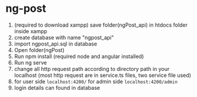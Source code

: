 # ng-post
1. (required to download xampp) save folder(ngPost_api) in htdocs folder inside xampp
2. create database with name "ngpost_api"
3. import ngpost_api.sql in database
3. Open folder(ngPost)
4. Run npm install (required node and angular installed)
5. Run ng serve
6. change all http request path according to directory path in your localhost (most http request are in service.ts files, two service file used) 
7. for user side `localhost:4200/` for admin side `localhost:4200/admin`
8. login details can found in database
